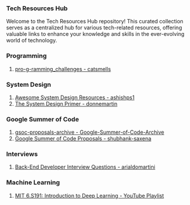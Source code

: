 ### Tech Resources Hub

Welcome to the Tech Resources Hub repository!
This curated collection serves as a centralized hub for various tech-related resources, offering valuable links to enhance your knowledge and skills in the ever-evolving world of technology.

### Programming
1. [pro-g-ramming_challenges - catsmells](https://github.com/catsmells/pro-g-ramming_challenges)

### System Design
1. [Awesome System Design Resources - ashishps1](https://github.com/ashishps1/awesome-system-design-resources)
2. [The System Design Primer - donnemartin](https://github.com/donnemartin/system-design-primer)

### Google Summer of Code
1. [gsoc-proposals-archive - Google-Summer-of-Code-Archive](https://github.com/Google-Summer-of-Code-Archive/gsoc-proposals-archive)
2. [Google Summer of Code Proposals - shubhank-saxena](https://github.com/shubhank-saxena/gsoc-proposals)

### Interviews
1. [Back-End Developer Interview Questions - arialdomartini](https://github.com/arialdomartini/Back-End-Developer-Interview-Questions)

### Machine Learning
1. [MIT 6.S191: Introduction to Deep Learning - YouTube Playlist](https://www.youtube.com/playlist?list=PLtBw6njQRU-rwp5__7C0oIVt26ZgjG9NI)
